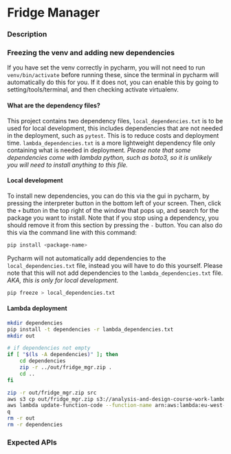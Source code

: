# Fridge Manager

### Description

### Freezing the venv and adding new dependencies
If you have set the venv correctly in pycharm, you will not need to run `venv/bin/activate` before running these, since
the terminal in pycharm will automatically do this for you. If it does not, you can enable this by going to 
setting/tools/terminal, and then checking activate virtualenv.
#### What are the dependency files?
This project contains two dependency files, `local_dependencies.txt` is to be used for local development, this includes 
dependencies that are not needed in the deployment, such as `pytest`. This is to reduce costs and deployment time.
`lambda_dependencies.txt` is a more lightweight dependency file only containing what is needed in deployment. _Please
note that some dependencies come with lambda python, such as boto3, so it is unlikely you will need to install anything
to this file._
#### Local development
To install new dependencies, you can do this via the gui in pycharm, by pressing the interpreter button in the bottom 
left of your screen. Then, click the `+` button in the top right of the window that pops up, and search for the package 
you want to install. Note that if you stop using a dependency, you should remove it from this section by pressing the 
`-` button. You can also do this via the command line with this command:
```bash
pip install <package-name>
```
Pycharm will not automatically add dependencies to the `local_dependencies.txt` file, instead you will have to do this
yourself. Please note that this will not add dependencies to the `lambda_dependencies.txt` file.
_AKA, this is only for local development._
```bash
pip freeze > local_dependencies.txt
```
#### Lambda deployment
```bash
mkdir dependencies
pip install -t dependencies -r lambda_dependencies.txt
mkdir out

# if dependencies not empty
if [ "$(ls -A dependencies)" ]; then
    cd dependencies
    zip -r ../out/fridge_mgr.zip .
    cd ..
fi

zip -r out/fridge_mgr.zip src
aws s3 cp out/fridge_mgr.zip s3://analysis-and-design-course-work-lambda-buckets/fridge_mgr.zip
aws lambda update-function-code --function-name arn:aws:lambda:eu-west-1:203163753194:function:FfSmartAppTheOneWeAreWork-AnalysisAndDesignFridgeM-JGnzKOPDBYoi --s3-bucket analysis-and-design-course-work-lambda-buckets --s3-key fridge_mgr.zip 
q
rm -r out
rm -r dependencies
```

### Expected APIs
